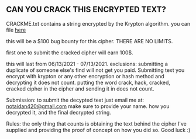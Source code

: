 ## CAN YOU CRACK THIS ENCRYPTED TEXT?

CRACKME.txt contains a string encrypted by the Krypton algorithm. you can file [here]('https://github.com/N0tA1dan/Krypton/edit/CRACKME/CRACKME.txt')

this will be a $100 bug bounty for this cipher. THERE ARE NO LIMITS. 

first one to submit the cracked cipher will earn 100$.

this will last from 06/13/2021 - 07/13/2021.
exclusions: 
submitting a duplicate of someone else's find will not get you paid. 
Submitting text you encrypt with krypton or any other encryption or hash method and decrypting it does not count. 
putting the word crack, hack, cracked, cracked cipher in the cipher and sending it in does not count.

Submission:
to submit the decypted text just email me at: notaidan420@gmail.com
make sure to provide your name. how you decrypted it, and the final decrypted string.

Rules: 
the only thing that counts is obtaining the text behind the cipher I've supplied and providing the proof of concept on how you did so. 
Good luck :)
